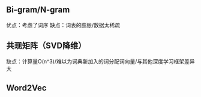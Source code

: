 ## Bi-gram/N-gram
优点：考虑了词序
缺点：词表的膨胀/数据太稀疏

## 共现矩阵（SVD降维）
缺点：计算量O(n^3)/难以为词典新加入的词分配词向量/与其他深度学习框架差异大

## Word2Vec
